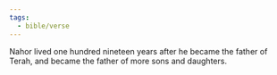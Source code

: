```yaml
---
tags:
  - bible/verse
---
```

Nahor lived one hundred nineteen years after he became the father of Terah, and became the father of more sons and daughters.